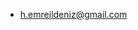 
-  h.emreildeniz@gmail.com

<!---
ildEmre/ildEmre is a ✨ special ✨ repository because its `README.md` (this file) appears on your GitHub profile.
You can click the Preview link to take a look at your changes.
--->
